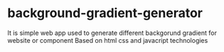 # background-gradient-generator
It is simple web app used to generate different backgorund gradient for website or component Based on html css and javacript technologies
